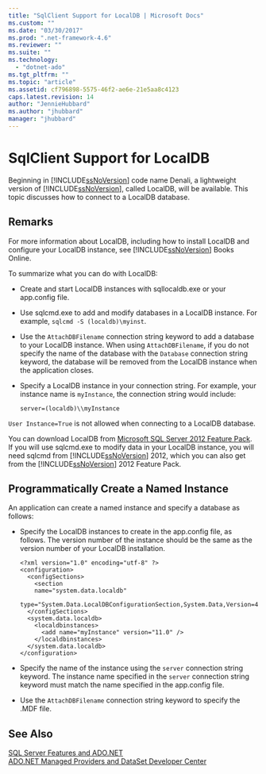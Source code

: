 ```yaml
---
title: "SqlClient Support for LocalDB | Microsoft Docs"
ms.custom: ""
ms.date: "03/30/2017"
ms.prod: ".net-framework-4.6"
ms.reviewer: ""
ms.suite: ""
ms.technology: 
  - "dotnet-ado"
ms.tgt_pltfrm: ""
ms.topic: "article"
ms.assetid: cf796898-5575-46f2-ae6e-21e5aa8c4123
caps.latest.revision: 14
author: "JennieHubbard"
ms.author: "jhubbard"
manager: "jhubbard"
---
```

# SqlClient Support for LocalDB
Beginning in [!INCLUDE[ssNoVersion](../../../../../includes/ssnoversion-md.md)] code name Denali, a lightweight version of [!INCLUDE[ssNoVersion](../../../../../includes/ssnoversion-md.md)], called LocalDB, will be available. This topic discusses how to connect to a LocalDB database.  
  
## Remarks  
 For more information about LocalDB, including how to install LocalDB and configure your LocalDB instance, see [!INCLUDE[ssNoVersion](../../../../../includes/ssnoversion-md.md)] Books Online.  
  
 To summarize what you can do with LocalDB:  
  
-   Create and start LocalDB instances with sqllocaldb.exe or your app.config file.  
  
-   Use sqlcmd.exe to add and modify databases in a LocalDB instance. For example, `sqlcmd -S (localdb)\myinst`.  
  
-   Use the `AttachDBFilename` connection string keyword to add a database to your LocalDB instance. When using `AttachDBFilename`, if you do not specify the name of the database with the `Database` connection string keyword, the database will be removed from the LocalDB instance when the application closes.  
  
-   Specify a LocalDB instance in your connection string. For example, your instance name is `myInstance`, the connection string would include:  
  
    ```  
    server=(localdb)\\myInstance  
    ```  
  
 `User Instance=True` is not allowed when connecting to a LocalDB database.  
  
 You can download LocalDB from [Microsoft SQL Server 2012 Feature Pack](http://www.microsoft.com/download/en/details.aspx?id=29065). If you will use sqlcmd.exe to modify data in your LocalDB instance, you will need sqlcmd from [!INCLUDE[ssNoVersion](../../../../../includes/ssnoversion-md.md)] 2012, which you can also get from the [!INCLUDE[ssNoVersion](../../../../../includes/ssnoversion-md.md)] 2012 Feature Pack.  
  
## Programmatically Create a Named Instance  
 An application can create a named instance and specify a database as follows:  
  
-   Specify the LocalDB instances to create in the app.config file, as follows.  The version number of the instance should be the same as the version number of your LocalDB installation.  
  
    ```  
    <?xml version="1.0" encoding="utf-8" ?>  
    <configuration>  
      <configSections>  
        <section  
        name="system.data.localdb"  
        type="System.Data.LocalDBConfigurationSection,System.Data,Version=4.0.0.0,Culture=neutral,PublicKeyToken=b77a5c561934e089"/>  
      </configSections>  
      <system.data.localdb>  
        <localdbinstances>  
          <add name="myInstance" version="11.0" />  
        </localdbinstances>  
      </system.data.localdb>  
    </configuration>  
    ```  
  
-   Specify the name of the instance using the `server` connection string keyword.  The instance name specified in the `server` connection string keyword must match the name specified in the app.config file.  
  
-   Use the `AttachDBFilename` connection string keyword to specify the .MDF file.  
  
## See Also  
 [SQL Server Features and ADO.NET](../../../../../docs/framework/data/adonet/sql/sql-server-features-and-ado-net.md)   
 [ADO.NET Managed Providers and DataSet Developer Center](http://go.microsoft.com/fwlink/?LinkId=217917)